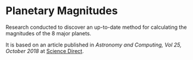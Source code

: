 # Planetary Magnitudes

Research conducted to discover an up-to-date method for calculating the magnitudes of the 8 major planets.

It is based on an article published in _Astronomy and Computing, Vol 25, October 2018_ at [Science Direct](https://www.sciencedirect.com/science/article/pii/S221313371830009X).

